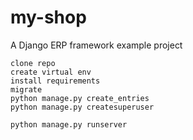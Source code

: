 # my-shop
A Django ERP framework example project 

```
clone repo
create virtual env
install requirements 
migrate 
python manage.py create_entries
python manage.py createsuperuser

python manage.py runserver

```

